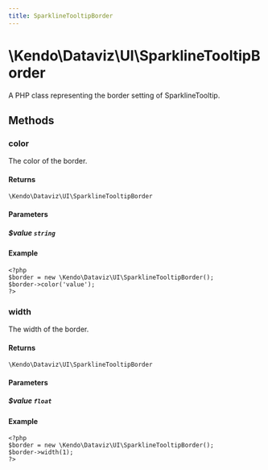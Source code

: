 ```yaml
---
title: SparklineTooltipBorder
---
```


# \Kendo\Dataviz\UI\SparklineTooltipBorder

A PHP class representing the border setting of SparklineTooltip.


## Methods

### color
The color of the border.

#### Returns
`\Kendo\Dataviz\UI\SparklineTooltipBorder`

#### Parameters

##### $value `string`



#### Example 
    <?php
    $border = new \Kendo\Dataviz\UI\SparklineTooltipBorder();
    $border->color('value');
    ?>

### width
The width of the border.

#### Returns
`\Kendo\Dataviz\UI\SparklineTooltipBorder`

#### Parameters

##### $value `float`



#### Example 
    <?php
    $border = new \Kendo\Dataviz\UI\SparklineTooltipBorder();
    $border->width(1);
    ?>

